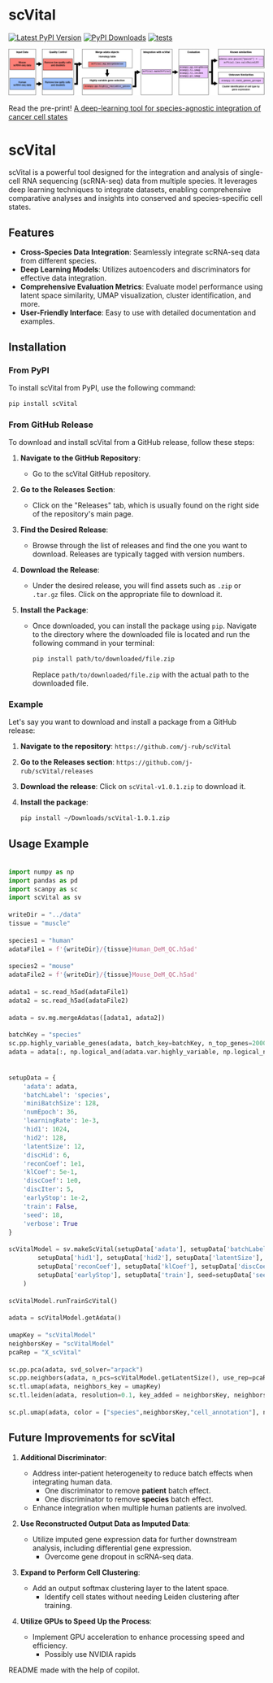 # scVital

[![Latest PyPI Version][pb]][pypi] [![PyPI Downloads][db]][pypi] [![tests][gb]][yml] 

[gb]: https://github.com/j-rub/scVital/actions/workflows/publish.yml/badge.svg
[yml]: https://github.com/j-rub/scVital/actions/workflows/publish.yml
[pb]: https://img.shields.io/pypi/v/scVital.svg
[pypi]: https://pypi.org/project/scVital/

[db]: https://img.shields.io/pypi/dm/scVital?label=pypi%20downloads


![scVial workflow](https://github.com/j-rub/scVital/blob/main/images/scVitalWorkflow.png)


Read the pre-print! [A deep-learning tool for species-agnostic integration of cancer cell states
](https://www.biorxiv.org/content/10.1101/2024.12.20.629285v1)


# scVital

scVital is a powerful tool designed for the integration and analysis of single-cell RNA sequencing (scRNA-seq) data from multiple species. It leverages deep learning techniques to integrate datasets, enabling comprehensive comparative analyses and insights into conserved and species-specific cell states.


## Features

- **Cross-Species Data Integration**: Seamlessly integrate scRNA-seq data from different species.
- **Deep Learning Models**: Utilizes autoencoders and discriminators for effective data integration.
- **Comprehensive Evaluation Metrics**: Evaluate model performance using latent space similarity, UMAP visualization, cluster identification, and more.
- **User-Friendly Interface**: Easy to use with detailed documentation and examples.

## Installation

### From PyPI

To install scVital from PyPI, use the following command:

   ```bash
   pip install scVital
   ```

### From GitHub Release

To download and install scVital from a GitHub release, follow these steps:

1. **Navigate to the GitHub Repository**:
   - Go to the scVital GitHub repository.

2. **Go to the Releases Section**:
   - Click on the "Releases" tab, which is usually found on the right side of the repository's main page.

3. **Find the Desired Release**:
   - Browse through the list of releases and find the one you want to download. Releases are typically tagged with version numbers.

4. **Download the Release**:
   - Under the desired release, you will find assets such as `.zip` or `.tar.gz` files. Click on the appropriate file to download it.

5. **Install the Package**:
   - Once downloaded, you can install the package using `pip`. Navigate to the directory where the downloaded file is located and run the following command in your terminal:

     ```bash
     pip install path/to/downloaded/file.zip
     ```

     Replace `path/to/downloaded/file.zip` with the actual path to the downloaded file.

### Example

Let's say you want to download and install a package from a GitHub release:

1. **Navigate to the repository**: `https://github.com/j-rub/scVital`
2. **Go to the Releases section**: `https://github.com/j-rub/scVital/releases`
3. **Download the release**: Click on `scVital-v1.0.1.zip` to download it.
4. **Install the package**:

   ```bash
   pip install ~/Downloads/scVital-1.0.1.zip
   ```

## Usage Example

```python

import numpy as np
import pandas as pd
import scanpy as sc
import scVital as sv

writeDir = "../data"
tissue = "muscle"

species1 = "human"
adataFile1 = f'{writeDir}/{tissue}Human_DeM_QC.h5ad'

species2 = "mouse"
adataFile2 = f'{writeDir}/{tissue}Mouse_DeM_QC.h5ad'

adata1 = sc.read_h5ad(adataFile1)
adata2 = sc.read_h5ad(adataFile2)

adata = sv.mg.mergeAdatas([adata1, adata2]) 

batchKey = "species"
sc.pp.highly_variable_genes(adata, batch_key=batchKey, n_top_genes=2000)
adata = adata[:, np.logical_and(adata.var.highly_variable, np.logical_not(adata.var.mt))]


setupData = {
    'adata': adata,
    'batchLabel': 'species',
    'miniBatchSize': 128,
    'numEpoch': 36,
    'learningRate': 1e-3,
    'hid1': 1024,
    'hid2': 128,
    'latentSize': 12,
    'discHid': 6,
    'reconCoef': 1e1,
    'klCoef': 5e-1,
    'discCoef': 1e0,
    'discIter': 5,
    'earlyStop': 1e-2,
    'train': False,
    'seed': 18,
    'verbose': True
}

scVitalModel = sv.makeScVital(setupData['adata'], setupData['batchLabel'], setupData['miniBatchSize'], setupData['numEpoch'], setupData['learningRate'],
        setupData['hid1'], setupData['hid2'], setupData['latentSize'], setupData['discHid'], 
        setupData['reconCoef'], setupData['klCoef'], setupData['discCoef'], setupData['discIter'], 
        setupData['earlyStop'], setupData['train'], seed=setupData['seed'], verbose=setupData['verbose']
    )

scVitalModel.runTrainScVital()

adata = scVitalModel.getAdata()

umapKey = "scVitalModel"
neighborsKey = "scVitalModel"
pcaRep = "X_scVital"

sc.pp.pca(adata, svd_solver="arpack")
sc.pp.neighbors(adata, n_pcs=scVitalModel.getLatentSize(), use_rep=pcaRep, key_added=umapKey)
sc.tl.umap(adata, neighbors_key = umapKey)
sc.tl.leiden(adata, resolution=0.1, key_added = neighborsKey, neighbors_key = umapKey)#, flavor="igraph", n_iterations=2,  directed=False)

sc.pl.umap(adata, color = ["species",neighborsKey,"cell_annotation"], ncols = 2)

```

## Future Improvements for scVital

1. **Additional Discriminator**:
   - Address inter-patient heterogeneity to reduce batch effects when integrating human data.
     - One discriminator to remove **patient** batch effect.
     - One discriminator to remove **species** batch effect.
   - Enhance integration when multiple human patients are involved.

2. **Use Reconstructed Output Data as Imputed Data**:
   - Utilize imputed gene expression data for further downstream analysis, including differential gene expression.
      - Overcome gene dropout in scRNA-seq data.

3. **Expand to Perform Cell Clustering**:
   - Add an output softmax clustering layer to the latent space.
       - Identify cell states without needing Leiden clustering after training.

4. **Utilize GPUs to Speed Up the Process**:
   - Implement GPU acceleration to enhance processing speed and efficiency.
       - Possibly use NVIDIA rapids 


README made with the help of copilot.
